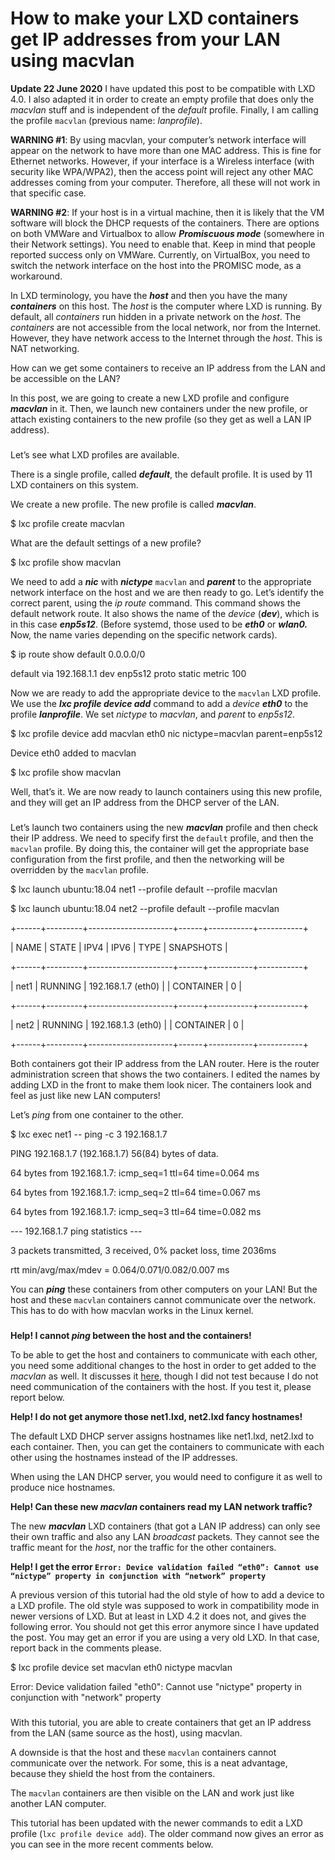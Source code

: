 # How to make your LXD containers get IP addresses from your LAN using macvlan

**Update 22 June 2020** I have updated this post to be compatible with LXD 4.0. I also adapted it in order to create an empty profile that does only the _macvlan_ stuff and is independent of the _default_ profile. Finally, I am calling the profile `macvlan` (previous name: _lanprofile_).

**WARNING #1**: By using macvlan, your computer’s network interface will appear on the network to have more than one MAC address. This is fine for Ethernet networks. However, if your interface is a Wireless interface (with security like WPA/WPA2), then the access point will reject any other MAC addresses coming from your computer. Therefore, all these will not work in that specific case.

**WARNING #2**: If your host is in a virtual machine, then it is likely that the VM software will block the DHCP requests of the containers. There are options on both VMWare and Virtualbox to allow _**Promiscuous mode**_ (somewhere in their Network settings). You need to enable that. Keep in mind that people reported success only on VMWare. Currently, on VirtualBox, you need to switch the network interface on the host into the PROMISC mode, as a workaround.

In LXD terminology, you have the _**host**_ and then you have the many _**containers**_ on this host. The _host_ is the computer where LXD is running. By default, all _containers_ run hidden in a private network on the _host_. The _containers_ are not accessible from the local network, nor from the Internet. However, they have network access to the Internet through the _host_. This is NAT networking.

How can we get some containers to receive an IP address from the LAN and be accessible on the LAN?

In this post, we are going to create a new LXD profile and configure _**macvlan**_ in it. Then, we launch new containers under the new profile, or attach existing containers to the new profile (so they get as well a LAN IP address).

### &#x20;<a href="#creating-a-new-lxd-profile-for-macvlan" id="creating-a-new-lxd-profile-for-macvlan"></a>

Let’s see what LXD profiles are available.

There is a single profile, called _**default**_, the default profile. It is used by 11 LXD containers on this system.

We create a new profile. The new profile is called _**macvlan**_.

$ lxc profile create macvlan

What are the default settings of a new profile?

$ lxc profile show macvlan

We need to add a _**nic**_ with _**nictype**_ `macvlan` and _**parent**_ to the appropriate network interface on the host and we are then ready to go. Let’s identify the correct parent, using the _ip route_ command. This command shows the default network route. It also shows the name of the _device_ (_**dev**_), which is in this case _**enp5s12**_. (Before systemd, those used to be _**eth0**_ or _**wlan0.**_ Now, the name varies depending on the specific network cards).

$ ip route show default 0.0.0.0/0

default via 192.168.1.1 dev enp5s12 proto static metric 100

Now we are ready to add the appropriate device to the `macvlan` LXD profile. We use the _**lxc profile device add**_ command to add a _device_ _**eth0**_ to the profile _**lanprofile**_. We set _nictype_ to _macvlan_, and _parent_ to _enp5s12_.

$ lxc profile device add macvlan eth0 nic nictype=macvlan parent=enp5s12

Device eth0 added to macvlan

$ lxc profile show macvlan

Well, that’s it. We are now ready to launch containers using this new profile, and they will get an IP address from the DHCP server of the LAN.

### &#x20;<a href="#launching-lxd-containers-with-the-new-profile" id="launching-lxd-containers-with-the-new-profile"></a>

Let’s launch two containers using the new _**macvlan**_ profile and then check their IP address. We need to specify first the `default` profile, and then the `macvlan` profile. By doing this, the container will get the appropriate base configuration from the first profile, and then the networking will be overridden by the `macvlan` profile.

$ lxc launch ubuntu:18.04 net1 --profile default --profile macvlan

$ lxc launch ubuntu:18.04 net2 --profile default --profile macvlan

\+------+---------+---------------------+------+-----------+-----------+

\| NAME | STATE | IPV4 | IPV6 | TYPE | SNAPSHOTS |

\+------+---------+---------------------+------+-----------+-----------+

\| net1 | RUNNING | 192.168.1.7 (eth0) | | CONTAINER | 0 |

\+------+---------+---------------------+------+-----------+-----------+

\| net2 | RUNNING | 192.168.1.3 (eth0) | | CONTAINER | 0 |

\+------+---------+---------------------+------+-----------+-----------+

Both containers got their IP address from the LAN router. Here is the router administration screen that shows the two containers. I edited the names by adding LXD in the front to make them look nicer. The containers look and feel as just like new LAN computers!

Let’s _ping_ from one container to the other.

$ lxc exec net1 -- ping -c 3 192.168.1.7

PING 192.168.1.7 (192.168.1.7) 56(84) bytes of data.

64 bytes from 192.168.1.7: icmp\_seq=1 ttl=64 time=0.064 ms

64 bytes from 192.168.1.7: icmp\_seq=2 ttl=64 time=0.067 ms

64 bytes from 192.168.1.7: icmp\_seq=3 ttl=64 time=0.082 ms

\--- 192.168.1.7 ping statistics ---

3 packets transmitted, 3 received, 0% packet loss, time 2036ms

rtt min/avg/max/mdev = 0.064/0.071/0.082/0.007 ms

You can _**ping**_ these containers from other computers on your LAN! But the host and these `macvlan` containers cannot communicate over the network. This has to do with how macvlan works in the Linux kernel.

### &#x20;<a href="#troubleshooting" id="troubleshooting"></a>

**Help! I cannot **_**ping**_** between the host and the containers!**

To be able to get the host and containers to communicate with each other, you need some additional changes to the host in order to get added to the _macvlan_ as well. It discusses it [here](http://noyaudolive.net/2012/05/09/lxc-and-macvlan-host-to-guest-connection/), though I did not test because I do not need communication of the containers with the host. If you test it, please report below.

**Help! I do not get anymore those net1.lxd, net2.lxd fancy hostnames!**

The default LXD DHCP server assigns hostnames like net1.lxd, net2.lxd to each container. Then, you can get the containers to communicate with each other using the hostnames instead of the IP addresses.

When using the LAN DHCP server, you would need to configure it as well to produce nice hostnames.

**Help! Can these new **_**macvlan**_** containers read my LAN network traffic?**

The new _**macvlan**_ LXD containers (that got a LAN IP address) can only see their own traffic and also any LAN _broadcast_ packets. They cannot see the traffic meant for the _host_, nor the traffic for the other containers.

**Help! I get the error `Error: Device validation failed “eth0”: Cannot use “nictype” property in conjunction with “network” property`**

A previous version of this tutorial had the old style of how to add a device to a LXD profile. The old style was supposed to work in compatibility mode in newer versions of LXD. But at least in LXD 4.2 it does not, and gives the following error. You should not get this error anymore since I have updated the post. You may get an error if you are using a very old LXD. In that case, report back in the comments please.

$ lxc profile device set macvlan eth0 nictype macvlan

Error: Device validation failed "eth0": Cannot use "nictype" property in conjunction with "network" property

### &#x20;<a href="#summary" id="summary"></a>

With this tutorial, you are able to create containers that get an IP address from the LAN (same source as the host), using macvlan.

A downside is that the host and these `macvlan` containers cannot communicate over the network. For some, this is a neat advantage, because they shield the host from the containers.

The `macvlan` containers are then visible on the LAN and work just like another LAN computer.

This tutorial has been updated with the newer commands to edit a LXD profile (`lxc profile device add`). The older command now gives an error as you can see in the more recent comments below.
